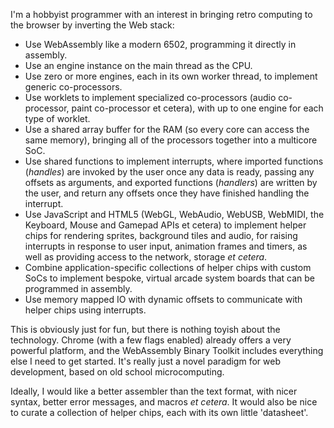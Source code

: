 I'm a hobbyist programmer with an interest in bringing retro computing to the browser by inverting the Web stack:

+ Use WebAssembly like a modern 6502, programming it directly in assembly.
+ Use an engine instance on the main thread as the CPU.
+ Use zero or more engines, each in its own worker thread, to implement generic co-processors.
+ Use worklets to implement specialized co-processors (audio co-processor, paint co-processor et cetera), with up
  to one engine for each type of worklet.
+ Use a shared array buffer for the RAM (so every core can access the same memory), bringing all of the processors
  together into a multicore SoC.
+ Use shared functions to implement interrupts, where imported functions (*handles*) are invoked by the user once
  any data is ready, passing any offsets as arguments, and exported functions (*handlers*) are written by the user,
  and return any offsets once they have finished handling the interrupt.
+ Use JavaScript and HTML5 (WebGL, WebAudio, WebUSB, WebMIDI, the Keyboard, Mouse and Gamepad APIs et cetera) to
  implement helper chips for rendering sprites, background tiles and audio, for raising interrupts in response to
  user input, animation frames and timers, as well as providing access to the network, storage *et cetera*.
+ Combine application-specific collections of helper chips with custom SoCs to implement bespoke, virtual arcade
  system boards that can be programmed in assembly.
+ Use memory mapped IO with dynamic offsets to communicate with helper chips using interrupts.

This is obviously just for fun, but there is nothing toyish about the technology. Chrome (with a few flags enabled)
already offers a very powerful platform, and the WebAssembly Binary Toolkit includes everything else I need to get
started. It's really just a novel paradigm for web development, based on old school microcomputing.

Ideally, I would like a better assembler than the text format, with nicer syntax, better error messages, and macros
*et cetera*. It would also be nice to curate a collection of helper chips, each with its own little 'datasheet'.
